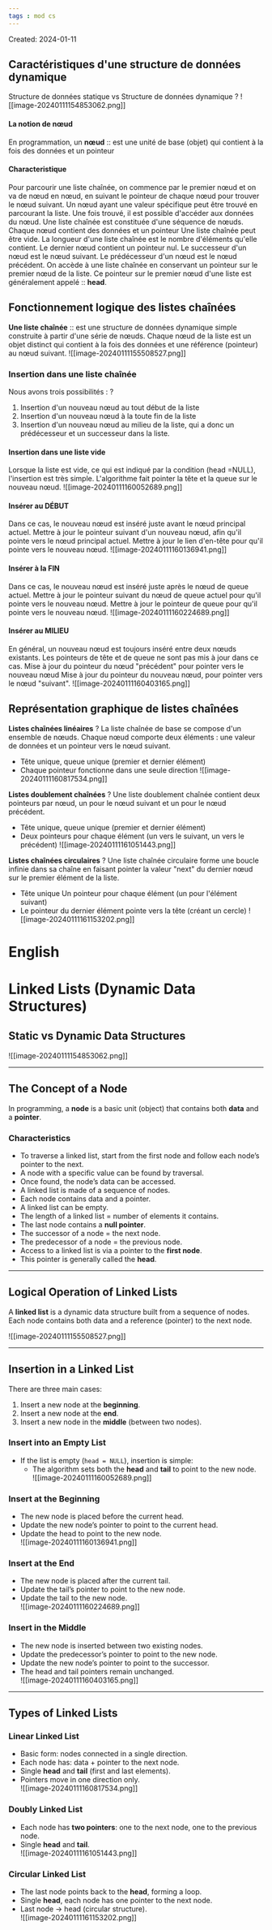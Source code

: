 ```yaml
---
tags : mod cs
---
```

Created: 2024-01-11

## Caractéristiques d'une structure de données dynamique
Structure de données statique vs Structure de données dynamique
?
![[image-20240111154853062.png]]

#### La notion de nœud 
En programmation, un **nœud** :: est une unité de base (objet) qui contient à la fois des données et un pointeur

#### Characteristique
Pour parcourir une liste chaînée, on commence par le premier nœud et on va de nœud en nœud, en suivant le pointeur de chaque nœud pour trouver le nœud suivant. 
Un nœud ayant une valeur spécifique peut être trouvé en parcourant la liste. 
Une fois trouvé, il est possible d'accéder aux données du nœud. 
Une liste chaînée est constituée d'une séquence de nœuds. 
Chaque nœud contient des données et un pointeur 
Une liste chaînée peut être vide. 
La longueur d'une liste chaînée est le nombre d'éléments qu'elle contient. 
Le dernier nœud contient un pointeur nul. 
Le successeur d'un nœud est le nœud suivant. 
Le prédécesseur d'un nœud est le nœud précédent. 
On accède à une liste chaînée en conservant un pointeur sur le premier nœud de la liste. 
Ce pointeur sur le premier nœud d'une liste est généralement appelé :: **head**.

## Fonctionnement logique des listes chaînées
**Une liste chaînée** :: est une structure de données dynamique simple construite à partir d'une série de nœuds. Chaque nœud de la liste est un objet distinct qui contient à la fois des données et une référence (pointeur) au nœud suivant.
![[image-20240111155508527.png]]

### Insertion dans une liste chaînée 
Nous avons trois possibilités : 
?
1. Insertion d'un nouveau nœud au tout début de la liste 
2. Insertion d'un nouveau nœud à la toute fin de la liste 
3. Insertion d'un nouveau nœud au milieu de la liste, qui a donc un prédécesseur et un successeur dans la liste.

#### Insertion dans une liste vide 
Lorsque la liste est vide, ce qui est indiqué par la condition (head =NULL), l'insertion est très simple. L'algorithme fait pointer la tête et la queue sur le nouveau nœud.
![[image-20240111160052689.png]]

#### Insérer au DÉBUT 
Dans ce cas, le nouveau nœud est inséré juste avant le nœud principal actuel. Mettre à jour le pointeur suivant d'un nouveau nœud, afin qu'il pointe vers le nœud principal actuel. Mettre à jour le lien d'en-tête pour qu'il pointe vers le nouveau nœud.
![[image-20240111160136941.png]]

#### Insérer à la FIN 
Dans ce cas, le nouveau nœud est inséré juste après le nœud de queue actuel. Mettre à jour le pointeur suivant du nœud de queue actuel pour qu'il pointe vers le nouveau nœud. Mettre à jour le pointeur de queue pour qu'il pointe vers le nouveau nœud.
![[image-20240111160224689.png]]

#### Insérer au MILIEU 
En général, un nouveau nœud est toujours inséré entre deux nœuds existants. Les pointeurs de tête et de queue ne sont pas mis à jour dans ce cas. Mise à jour du pointeur du nœud "précédent" pour pointer vers le nouveau nœud Mise à jour du pointeur du nouveau nœud, pour pointer vers le nœud "suivant".
![[image-20240111160403165.png]]

## Représentation graphique de listes chaînées

**Listes chaînées linéaires**
?
La liste chaînée de base se compose d'un ensemble de nœuds. Chaque nœud comporte deux éléments : une valeur de données et un pointeur vers le nœud suivant.
- Tête unique, queue unique (premier et dernier élément) 
- Chaque pointeur fonctionne dans une seule direction
![[image-20240111160817534.png]]

**Listes doublement chaînées**
?
Une liste doublement chaînée contient deux pointeurs par nœud, un pour le nœud suivant et un pour le nœud précédent.
- Tête unique, queue unique (premier et dernier élément) 
- Deux pointeurs pour chaque élément (un vers le suivant, un vers le précédent)
![[image-20240111161051443.png]]


**Listes chaînées circulaires**
?
Une liste chaînée circulaire forme une boucle infinie dans sa chaîne en faisant pointer la valeur "next" du dernier nœud sur le premier élément de la liste. 
- Tête unique Un pointeur pour chaque élément (un pour l'élément suivant) 
- Le pointeur du dernier élément pointe vers la tête (créant un cercle)
  ![[image-20240111161153202.png]]

# English 
# Linked Lists (Dynamic Data Structures)

## Static vs Dynamic Data Structures
![[image-20240111154853062.png]]

---

## The Concept of a Node
In programming, a **node** is a basic unit (object) that contains both **data** and a **pointer**.  

### Characteristics
- To traverse a linked list, start from the first node and follow each node’s pointer to the next.  
- A node with a specific value can be found by traversal.  
- Once found, the node’s data can be accessed.  
- A linked list is made of a sequence of nodes.  
- Each node contains data and a pointer.  
- A linked list can be empty.  
- The length of a linked list = number of elements it contains.  
- The last node contains a **null pointer**.  
- The successor of a node = the next node.  
- The predecessor of a node = the previous node.  
- Access to a linked list is via a pointer to the **first node**.  
- This pointer is generally called the **head**.  

---

## Logical Operation of Linked Lists
A **linked list** is a dynamic data structure built from a sequence of nodes.  
Each node contains both data and a reference (pointer) to the next node.  

![[image-20240111155508527.png]]

---

## Insertion in a Linked List
There are three main cases:  
1. Insert a new node at the **beginning**.  
2. Insert a new node at the **end**.  
3. Insert a new node in the **middle** (between two nodes).  

### Insert into an Empty List
- If the list is empty (`head = NULL`), insertion is simple:  
  - The algorithm sets both the **head** and **tail** to point to the new node.  
![[image-20240111160052689.png]]

### Insert at the Beginning
- The new node is placed before the current head.  
- Update the new node’s pointer to point to the current head.  
- Update the head to point to the new node.  
![[image-20240111160136941.png]]

### Insert at the End
- The new node is placed after the current tail.  
- Update the tail’s pointer to point to the new node.  
- Update the tail to the new node.  
![[image-20240111160224689.png]]

### Insert in the Middle
- The new node is inserted between two existing nodes.  
- Update the predecessor’s pointer to point to the new node.  
- Update the new node’s pointer to point to the successor.  
- The head and tail pointers remain unchanged.  
![[image-20240111160403165.png]]

---

## Types of Linked Lists

### Linear Linked List
- Basic form: nodes connected in a single direction.  
- Each node has: data + pointer to the next node.  
- Single **head** and **tail** (first and last elements).  
- Pointers move in one direction only.  
![[image-20240111160817534.png]]

### Doubly Linked List
- Each node has **two pointers**: one to the next node, one to the previous node.  
- Single **head** and **tail**.  
![[image-20240111161051443.png]]

### Circular Linked List
- The last node points back to the **head**, forming a loop.  
- Single **head**, each node has one pointer to the next node.  
- Last node → head (circular structure).  
![[image-20240111161153202.png]]
